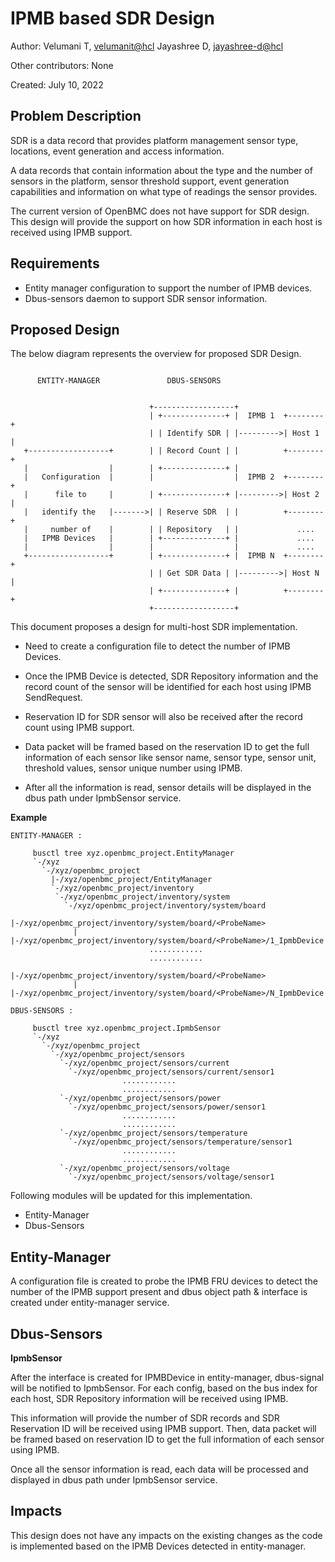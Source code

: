 # IPMB based SDR Design

Author:
  Velumani T,  [velumanit@hcl](mailto:velumanit@hcl.com)
  Jayashree D, [jayashree-d@hcl](mailto:jayashree-d@hcl.com)

Other contributors: None

Created: July 10, 2022

## Problem Description

SDR is a data record that provides platform management sensor type, locations,
event generation and access information.

A data records that contain information about the type and the number of sensors
in the platform, sensor threshold support, event generation capabilities and
information on what type of readings the sensor provides.

The current version of OpenBMC does not have support for SDR design. This design
will provide the support on how SDR information in each host is received using
IPMB support.

## Requirements

 - Entity manager configuration to support the number of IPMB devices.
 - Dbus-sensors daemon to support SDR sensor information.

## Proposed Design

The below diagram represents the overview for proposed SDR Design.

```

      ENTITY-MANAGER               DBUS-SENSORS


                               +------------------+
                               | +--------------+ |  IPMB 1  +--------+
                               | | Identify SDR | |--------->| Host 1 |
   +------------------+        | | Record Count | |          +--------+
   |                  |        | +--------------+ |
   |   Configuration  |        |                  |  IPMB 2  +--------+
   |      file to     |        | +--------------+ |--------->| Host 2 |
   |   identify the   |------->| | Reserve SDR  | |          +--------+
   |     number of    |        | | Repository   | |             ....
   |   IPMB Devices   |        | +--------------+ |             ....
   |                  |        |                  |             .... 
   +------------------+        | +--------------+ |  IPMB N  +--------+
                               | | Get SDR Data | |--------->| Host N |
                               | +--------------+ |          +--------+
                               +------------------+

```

This document proposes a design for multi-host SDR implementation.

 - Need to create a configuration file to detect the number of IPMB Devices.

 - Once the IPMB Device is detected, SDR Repository information and the record
   count of the sensor will be identified for each host using IPMB SendRequest.

 - Reservation ID for SDR sensor will also be received after the record count
   using IPMB support.

 - Data packet will be framed based on the reservation ID to get the full
   information of each sensor like sensor name, sensor type, sensor unit,
   threshold values, sensor unique number using IPMB.

 - After all the information is read, sensor details will be displayed in the
   dbus path under IpmbSensor service.

**Example**

```
ENTITY-MANAGER :

     busctl tree xyz.openbmc_project.EntityManager
     `-/xyz
       `-/xyz/openbmc_project
         |-/xyz/openbmc_project/EntityManager
         `-/xyz/openbmc_project/inventory
          `-/xyz/openbmc_project/inventory/system
            `-/xyz/openbmc_project/inventory/system/board
              |-/xyz/openbmc_project/inventory/system/board/<ProbeName>
              | |-/xyz/openbmc_project/inventory/system/board/<ProbeName>/1_IpmbDevice
                               ............
                               ............
              |-/xyz/openbmc_project/inventory/system/board/<ProbeName>
              | |-/xyz/openbmc_project/inventory/system/board/<ProbeName>/N_IpmbDevice

DBUS-SENSORS :

     busctl tree xyz.openbmc_project.IpmbSensor
     `-/xyz
       `-/xyz/openbmc_project
         `-/xyz/openbmc_project/sensors
           `-/xyz/openbmc_project/sensors/current
             `-/xyz/openbmc_project/sensors/current/sensor1
                         ............
                         ............
           `-/xyz/openbmc_project/sensors/power
             `-/xyz/openbmc_project/sensors/power/sensor1
                         ............
                         ............
           `-/xyz/openbmc_project/sensors/temperature
             `-/xyz/openbmc_project/sensors/temperature/sensor1
                         ............
                         ............
           `-/xyz/openbmc_project/sensors/voltage
             `-/xyz/openbmc_project/sensors/voltage/sensor1
```

Following modules will be updated for this implementation.

 - Entity-Manager
 - Dbus-Sensors

## Entity-Manager

A configuration file is created to probe the IPMB FRU devices to detect the
number of the IPMB support present and dbus object path & interface is
created under entity-manager service.

## Dbus-Sensors

**IpmbSensor**

After the interface is created for IPMBDevice in entity-manager, dbus-signal
will be notified to IpmbSensor. For each config, based on the bus index for
each host, SDR Repository information will be received using IPMB.

This information will provide the number of SDR records and SDR Reservation ID
will be received using IPMB support. Then, data packet will be framed based on
reservation ID to get the full information of each sensor using IPMB.

Once all the sensor information is read, each data will be processed and
displayed in dbus path under IpmbSensor service.

## Impacts

This design does not have any impacts on the existing changes as the code is
implemented based on the IPMB Devices detected in entity-manager.
